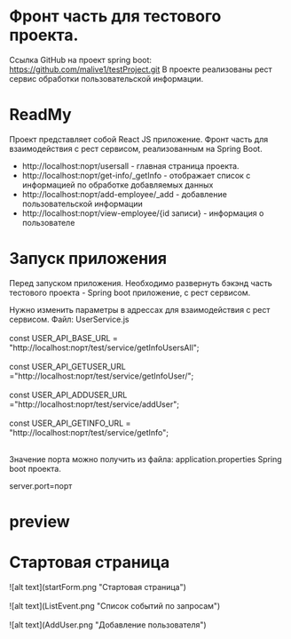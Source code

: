 # Фронт часть для тестового проекта.

Ссылка GitHub на проект spring boot: https://github.com/malive1/testProject.git
В проекте реализованы рест сервис обработки пользовательской информации.

# ReadMy

Проект представляет собой React JS приложение. Фронт часть для взаимодействия с рест сервисом,
реализованным на Spring Boot.

* http://localhost:порт/usersall - главная страница проекта.
* http://localhost:порт/get-info/_getInfo - отображает список с информацией по обработке добавляемых данных
* http://localhost:порт/add-employee/_add - добавление пользовательской информации
* http://localhost:порт/view-employee/{id записи} - информация о пользователе

# Запуск приложения

Перед запуском приложения. Необходимо развернуть бэкэнд часть тестового проекта - Spring boot приложение, с рест сервисом.

Нужно изменить параметры в адрессах для взаимодействия с рест сервисом.
Файл: UserService.js
<br></br>
const USER_API_BASE_URL = "http://localhost:порт/test/service/getInfoUsersAll";
<br></br>
const USER_API_GETUSER_URL ="http://localhost:порт/test/service/getInfoUser/";
<br></br>
const USER_API_ADDUSER_URL ="http://localhost:порт/test/service/addUser";
<br></br>
const USER_API_GETINFO_URL = "http://localhost:порт/test/service/getInfo";
<br></br>

Значение порта можно получить из файла: application.properties Spring boot проекта.

server.port=порт

# preview
<h1>Стартовая страница</h1>
![alt text](startForm.png "Стартовая страница")​
<br></br>
![alt text](ListEvent.png "Список событий по запросам")​
<br></br>
![alt text](AddUser.png "Добавление пользователя")​
